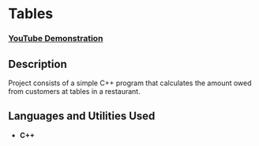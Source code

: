 <h1>Tables</h1>

 ### [YouTube Demonstration](https://youtu.be/7eJexJVCqJo)

<h2>Description</h2>
Project consists of a simple C++ program that calculates the amount owed from customers at tables in a restaurant.


<h2>Languages and Utilities Used</h2>

- <b>C++</b> 


<!--
 ```diff
- text in red
+ text in green
! text in orange
# text in gray
@@ text in purple (and bold)@@
```
--!>
